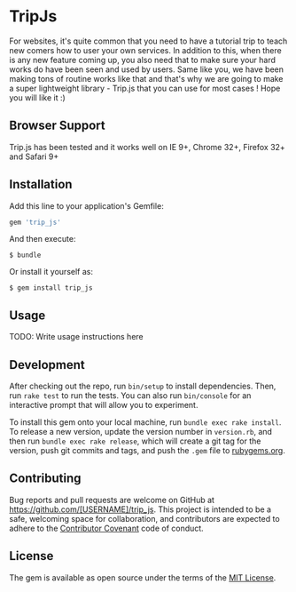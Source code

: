 # TripJs

For websites, it's quite common that you need to have a tutorial trip to teach new comers how to user your own services. In addition to this, when there is any new feature coming up, you also need that to make sure your hard works do have been seen and used by users. Same like you, we have been making tons of routine works like that and that's why we are going to make a super lightweight library - Trip.js that you can use for most cases ! Hope you will like it :)

## Browser Support

Trip.js has been tested and it works well on IE 9+, Chrome 32+, Firefox 32+ and Safari 9+

## Installation

Add this line to your application's Gemfile:

```ruby
gem 'trip_js'
```

And then execute:

    $ bundle

Or install it yourself as:

    $ gem install trip_js

## Usage

TODO: Write usage instructions here

## Development

After checking out the repo, run `bin/setup` to install dependencies. Then, run `rake test` to run the tests. You can also run `bin/console` for an interactive prompt that will allow you to experiment.

To install this gem onto your local machine, run `bundle exec rake install`. To release a new version, update the version number in `version.rb`, and then run `bundle exec rake release`, which will create a git tag for the version, push git commits and tags, and push the `.gem` file to [rubygems.org](https://rubygems.org).

## Contributing

Bug reports and pull requests are welcome on GitHub at https://github.com/[USERNAME]/trip_js. This project is intended to be a safe, welcoming space for collaboration, and contributors are expected to adhere to the [Contributor Covenant](http://contributor-covenant.org) code of conduct.


## License

The gem is available as open source under the terms of the [MIT License](http://opensource.org/licenses/MIT).
